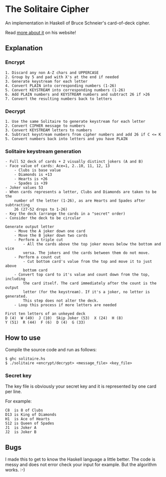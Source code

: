 # The Solitaire Cipher

An implementation in Haskell of Bruce Schneier's card-of-deck cipher.

Read [more about it](https://www.schneier.com/solitaire.html) on his website!

## Explanation

### Encrypt
    
    1. Discard any non A-Z chars and UPPERCASE
    2. Group by 5 and pad with X's at the end if needed
    3. Generate keystream for each letter
    4. Convert PLAIN into corresponding numbers (1-26)
    5. Convert KEYSTREAM into corresponding numbers (1-26)
    6. Add PLAIN numbers and KEYSTREAM numbers and subtract 26 if >26
    7. Convert the resulting numbers back to letters

### Decrypt
    
    1. Use the same Solitaire to generate keystream for each letter
    2. Convert CIPHER message to numbers
    3. Convert KEYSTREAM letters to numbers
    4. Subtract keystream numbers from cipher numbers and add 26 if C <= K
    5. Convert numbers back into letters and you have PLAIN

### Solitaire keystream generation
    - Full 52 deck of cards + 2 visually distinct jokers (A and B)
    - Face value of cards: Ace=1, 2..10, 11, 12, 13
        - Clubs is base value
        - Diamonds is +13
        - Hearts is +26
        - Spades is +39
    - Joker values 53
    - When cards represents a letter, Clubs and Diamonds are taken to be the
        number of the letter (1-26), as are Hearts and Spades after subtracting
        26 (27-52 drops to 1-26)
    - Key the deck (arrange the cards in a "secret" order)
    - Consider the deck to be circular
    
    Generate output letter
        - Move the A joker down one card
        - Move the B joker down two cards
        - Perform a triple cut
            - All the cards above the top joker moves below the bottom and vice
            versa. The jokers and the cards between them do not move.
        - Perform a count cut
            - Cut bottom card's value from the top and move it to just above
            bottom card
        - Convert top card to it's value and count down from the top, including
            the card itself. The card immediately after the count is the output
            letter (for the keystream). If it's a joker, no letter is generated.
            This step does not alter the deck.
        - Loop this process if more letters are needed
    
    First ten letters of an unkeyed deck
    D (4)  W (49)  J (10)  Skip Joker (53)  X (24)  H (8)
    Y (51)  R (44)  F (6)  D (4)  G (33)

## How to use

Compile the source code and run as follows:

    $ ghc solitaire.hs
    $ ./solitaire <encrypt/decrypt> <message_file> <key_file>

### Secret key

The key file is obviously your secret key and it is represented by one card per line.

For example:

    C8  is 8 of Clubs
    D13 is King of Diamonds
    H1  is Ace of Hearts
    S12 is Queen of Spades
    J1  is Joker A
    J2  is Joker B

## Bugs

I made this to get to know the Haskell language a little better. The code is messy
and does not error check your input for example. But the algorithm works. :-)

